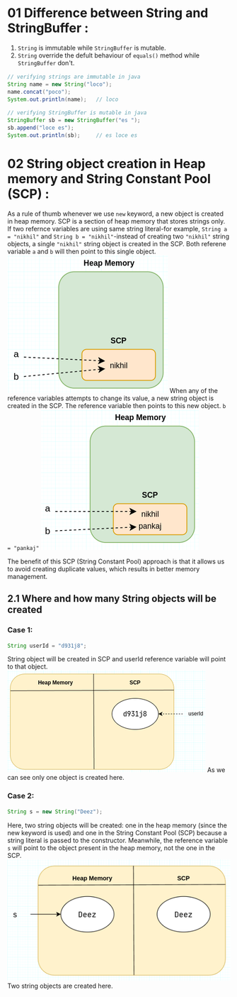# 01 Difference between String and StringBuffer :
1. `String` is immutable while `StringBuffer` is mutable.
2. `String` override the defult behaviour of `equals()` method while `StringBuffer` don't.

```java
// verifying strings are immutable in java
String name = new String("loco");
name.concat("poco");
System.out.println(name);   // loco
```
```java
// verifying StringBuffer is mutable in java
StringBuffer sb = new StringBuffer("es ");
sb.append("loce es");
System.out.println(sb);     // es loce es
```

# 02 String object creation in Heap memory and String Constant Pool (SCP) :
As a rule of thumb whenever we use `new` keyword, a new object is created in heap memory. SCP is a section of heap memory that stores strings only. If two refernce variables are using same string literal-for example, `String a = "nikhil"` and `String b = "nikhil"`-instead of creating two `"nikhil"` string objects, a single `"nikhil"` string object is created in the SCP. Both referene variable `a` and `b` will then point to this single object.   
![Alt](./images/heap_vs_scp.png)
When any of the reference variables attempts to change its value, a new string object is created in the SCP. The reference variable then points to this new object.
`b = "pankaj"`
![Alt](./images/heap_vs_SCP.png)

The benefit of this SCP (String Constant Pool) approach is that it allows us to avoid creating duplicate values, which results in better memory management.

## 2.1 Where and how many String objects will be created 
### Case 1:
```java
String userId = "d931j8";
```
String object will be created in SCP and userId reference variable will point to that object.
![Alt](./images/1.png)
As we can see only one object is created here. 

### Case 2: 
```java
String s = new String("Deez");
```
Here, two string objects will be created: one in the heap memory (since the new keyword is used) and one in the String Constant Pool (SCP) because a string literal is passed to the constructor. Meanwhile, the reference variable `s` will point to the object present in the heap memory, not the one in the SCP.
![Alt](./images/2.png)
Two string objects are created here.